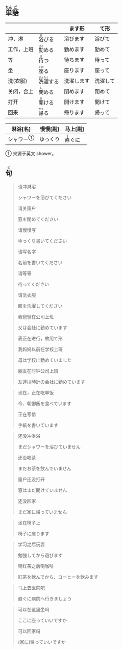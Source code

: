 ## <ruby>単<rt>たん</rt>語<rt>ご</rt></ruby>

|       |                                         | ます形   | て形   |
| ----- | --------------------------------------- | ----- | ---- |
| 冲，淋   | <ruby>浴<rt>あ</rt></ruby>びる              | 浴びます  | 浴びて  |
| 工作，上班 | <ruby>勤<rt>つと</rt>める</ruby>             | 勤めます  | 勤めて  |
| 等     | <ruby>待<rt>ま</rt>つ</ruby>               | 待ちます  | 待って  |
| 坐     | <ruby>座<rt>すわ</rt>る</ruby>              | 座ります  | 座って  |
| 洗(衣服) | <ruby>洗<rt>せん</rt>濯<rt>たく</rt>する</ruby> | 洗濯します | 洗濯して |
| 关闭，合上 | <ruby>閉<rt>し</rt>める</ruby>              | 閉めます  | 閉めて  |
| 打开    | <ruby>開<rt>あ</rt>ける</ruby>              | 開けます  | 開けて  |
| 回来    | <ruby>帰<rt>かえ</rt>る</ruby>              | 帰ります  | 帰って  |

| 淋浴[名]                   | 慢慢[副] | 马上[副]                      |
| ----------------------- | ----- | -------------------------- |
| <a>シャワー</a><sup>①</sup> | ゆっくり  | <ruby>直<rt>す</rt>ぐに</ruby> |

① 来源于英文 shower。

<!-- 表请求、进行时用て形 -->





## <ruby>句<rt>く</rt></ruby>

> 请冲淋浴
> 
> シャワーを浴びてください
> 
> 请关窗户
> 
> 窓を閉めてください
> 
> 请慢慢写
> 
> ゆっくり書いてください
> 
> 请写名字
> 
> 名前を書いてください
> 
> 请等等
> 
> 待ってください
> 
> 请洗衣服
> 
> 服を洗濯してください

> 我爸爸在公司上班
> 
> 父は会社に勤めています
> 
> 表正在进行，故用て形
> 
> 我妈妈以前在学校上班
> 
> 母は学校に勤めていました
> 
> 朋友在时钟公司上班
> 
> 友達は時計の会社に勤めています

> 现在，正在吃早饭
> 
> 今、朝御飯を食べています
> 
> 正在写信
> 
> 手紙を書いています

> 还没冲淋浴
> 
> まだシャワーを浴びていません
> 
> 还没喝茶
> 
> まだお茶を飲んでいません
> 
> 窗户还没打开
> 
> 窓はまだ開けていません
> 
> 还没回家
> 
> まだ家に帰っていません

> 坐在椅子上
> 
> 椅子に座ります

> 学习之后玩耍
> 
> 勉強してから遊びます
> 
> 喝红茶之后喝咖啡
> 
> 紅茶を飲んでから、コーヒーを飲みます

> 马上去医院吧
> 
> 直ぐに病院へ行きましょう

> 可以在这里坐吗
> 
> ここに座っていいですか
> 
> 可以回家吗
> 
> (家に)帰っていいですか
